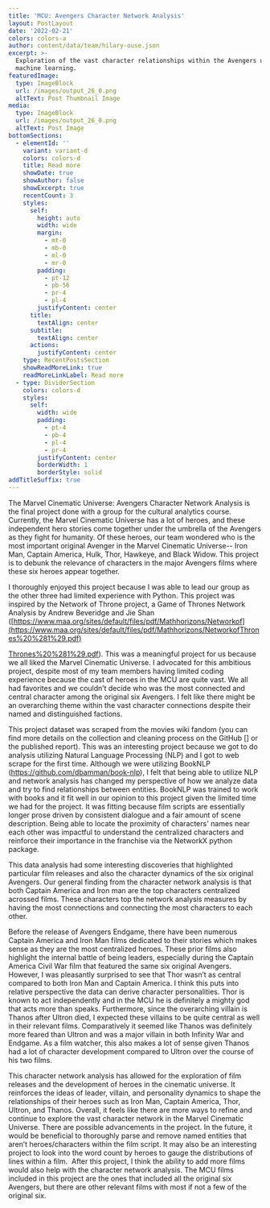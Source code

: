 ```yaml
---
title: 'MCU: Avengers Character Network Analysis'
layout: PostLayout
date: '2022-02-21'
colors: colors-a
author: content/data/team/hilary-ouse.json
excerpt: >-
  Exploration of the vast character relationships within the Avengers utilizing
  machine learning.
featuredImage:
  type: ImageBlock
  url: /images/output_26_0.png
  altText: Post Thumbnail Image
media:
  type: ImageBlock
  url: /images/output_26_0.png
  altText: Post Image
bottomSections:
  - elementId: ''
    variant: variant-d
    colors: colors-d
    title: Read more
    showDate: true
    showAuthor: false
    showExcerpt: true
    recentCount: 3
    styles:
      self:
        height: auto
        width: wide
        margin:
          - mt-0
          - mb-0
          - ml-0
          - mr-0
        padding:
          - pt-12
          - pb-56
          - pr-4
          - pl-4
        justifyContent: center
      title:
        textAlign: center
      subtitle:
        textAlign: center
      actions:
        justifyContent: center
    type: RecentPostsSection
    showReadMoreLink: true
    readMoreLinkLabel: Read more
  - type: DividerSection
    colors: colors-d
    styles:
      self:
        width: wide
        padding:
          - pt-4
          - pb-4
          - pl-4
          - pr-4
        justifyContent: center
        borderWidth: 1
        borderStyle: solid
addTitleSuffix: true
---
```

The Marvel Cinematic Universe: Avengers Character Network Analysis is the final project done with a group for the cultural analytics course. Currently, the Marvel Cinematic Universe has a lot of heroes, and these independent hero stories come together under the umbrella of the Avengers as they fight for humanity. Of these heroes, our team wondered who is the most important original Avenger in the Marvel Cinematic Universe-- Iron Man, Captain America, Hulk, Thor, Hawkeye, and Black Widow. This project is to debunk the relevance of characters in the major Avengers films where these six heroes appear together.

I thoroughly enjoyed this project because I was able to lead our group as the other three had limited experience with Python. This project was inspired by the Network of Throne project, a Game of Thrones Network Analysis by Andrew Beveridge and Jie Shan ([https://www.maa.org/sites/default/files/pdf/Mathhorizons/Networkof](https://www.maa.org/sites/default/files/pdf/Mathhorizons/NetworkofThrones%20%281%29.pdf)

[Thrones%20%281%29.pdf](https://www.maa.org/sites/default/files/pdf/Mathhorizons/NetworkofThrones%20%281%29.pdf)). This was a meaningful project for us because we all liked the Marvel Cinematic Universe. I advocated for this ambitious project, despite most of my team members having limited coding experience because the cast of heroes in the MCU are quite vast. We all had favorites and we couldn’t decide who was the most connected and central character among the original six Avengers. I felt like there might be an overarching theme within the vast character connections despite their named and distinguished factions.

This project dataset was scraped from the movies wiki fandom (you can find more details on the collection and cleaning process on the GitHub \[] or the published report). This was an interesting project because we got to do analysis utilizing Natural Language Processing (NLP) and I got to web scrape for the first time. Although we were utilizing BookNLP (<https://github.com/dbamman/book-nlp>), I felt that being able to utilize NLP and network analysis has changed my perspective of how we analyze data and try to find relationships between entities. BookNLP was trained to work with books and it fit well in our opinion to this project given the limited time we had for the project. It was fitting because film scripts are essentially longer prose driven by consistent dialogue and a fair amount of scene description. Being able to locate the proximity of characters' names near each other was impactful to understand the centralized characters and reinforce their importance in the franchise via the NetworkX python package.

This data analysis had some interesting discoveries that highlighted particular film releases and also the character dynamics of the six original Avengers. Our general finding from the character network analysis is that both Captain America and Iron man are the top characters centralized acrossed films. These characters top the network analysis measures by having the most connections and connecting the most characters to each other.

Before the release of Avengers Endgame, there have been numerous Captain America and Iron Man films dedicated to their stories which makes sense as they are the most centralized heroes. These prior films also highlight the internal battle of being leaders, especially during the Captain America Civil War film that featured the same six original Avengers. However, I was pleasantly surprised to see that Thor wasn’t as central compared to both Iron Man and Captain America. I think this puts into relative perspective the data can derive character personalities. Thor is known to act independently and in the MCU he is definitely a mighty god that acts more than speaks. Furthermore, since the overarching villain is Thanos after Ultron died, I expected these villains to be quite central as well in their relevant films. Comparatively it seemed like Thanos was definitely more feared than Ultron and was a major villain in both Infinity War and Endgame. As a film watcher, this also makes a lot of sense given Thanos had a lot of character development compared to Ultron over the course of his two films.

This character network analysis has allowed for the exploration of film releases and the development of heroes in the cinematic universe. It reinforces the ideas of leader, villain, and personality dynamics to shape the relationships of their heroes such as Iron Man, Captain America, Thor, Ultron, and Thanos. Overall, it feels like there are more ways to refine and continue to explore the vast character network in the Marvel Cinematic Universe. There are possible advancements in the project. In the future, it would be beneficial to thoroughly parse and remove named entities that aren’t heroes/characters within the film script. It may also be an interesting project to look into the word count by heroes to gauge the distributions of lines within a film.  After this project, I think the ability to add more films would also help with the character network analysis. The MCU films included in this project are the ones that included all the original six Avengers, but there are other relevant films with most if not a few of the original six.
